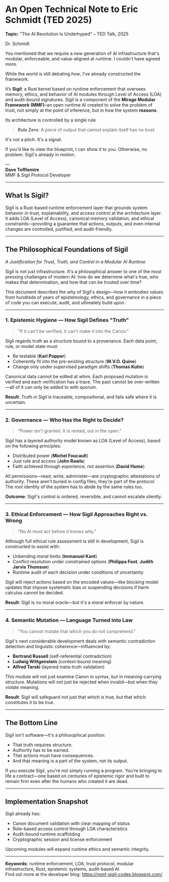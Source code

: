 # An Open Technical Note to Eric Schmidt (TED 2025)

**Topic:** "The AI Revolution Is Underhyped" – TED Talk, 2025

Dr. Schmidt

You mentioned that we require a new generation of AI infrastructure that's modular, enforceable, and value-aligned at runtime. I couldn't have agreed more.

While the world is still debating *how*, I've already constructed the framework.

It’s **Sigil**: a Rust kernel based on runtime enforcement that oversees memory, ethics, and behavior of AI modules through Level of Access (LOA) and audit-bound signatures. Sigil is a component of the **Mirage Modular Framework (MMF)**–an open runtime AI created to solve the problem of trust, not simply at the point of inference, but in how the system **reasons**.

Its architecture is controlled by a single rule

> **Rule Zero**: A piece of output that cannot explain itself has no trust.

It's not a pitch. It's a signal.

If you'd like to view the blueprint, I can show it to you. Otherwise, no problem. Sigil's already in motion.

—  
**Dave Tofflemire**  
MMF & Sigil Protocol Developer

---

## What Is Sigil?

Sigil is a Rust-based runtime enforcement layer that grounds system behavior in trust, explainability, and access control at the architecture layer. It adds LOA (Level of Access), canonical memory validation, and ethical constraints—providing a guarantee that actions, outputs, and even internal changes are controlled, justified, and audit-friendly.

---

## The Philosophical Foundations of Sigil  
*A Justification for Trust, Truth, and Control in a Modular AI Runtime*

Sigil is not just infrastructure. It's a philosophical answer to one of the most pressing challenges of modern AI: how do we determine what's true, who makes that determination, and how that can be trusted over time?

This document describes the *why* of Sigil's design—how it embodies values from hundreds of years of epistemology, ethics, and governance in a piece of code you can execute, audit, and ultimately build upon.

---

### 1. Epistemic Hygiene — How Sigil Defines "Truth"

> "If it can't be verified, it can't make it into the Canon."

Sigil regards truth as a structure bound to a provenance. Each data point, rule, or model state must:
- Be testable (**Karl Popper**)
- Coherently fit into the pre-existing structure (**W.V.O. Quine**)
- Change only under supervised paradigm shifts (**Thomas Kuhn**)

Canonical data cannot be edited at whim. Each proposed mutation is verified and each verification has a trace. The past cannot be over-written—all of it can only be added to with quorum.

**Result**: Truth in Sigil is traceable, compositional, and fails safe where it is uncertain.

---

### 2. Governance — Who Has the Right to Decide?

> "Power isn't granted. It is rented, out in the open."

Sigil has a layered authority model known as LOA (Level of Access), based on the following principles:
- Distributed power (**Michel Foucault**)
- Just rule and access (**John Rawls**)
- Faith achieved through experience, not assertion (**David Hume**)

All permissions—read, write, administer—are cryptographic attestations of authority. These aren’t buried in config files; they’re part of the protocol. The root identity of the system has to abide by the same rules too.

**Outcome**: Sigil's control is ordered, reversible, and cannot escalate silently.

---

### 3. Ethical Enforcement — How Sigil Approaches Right vs. Wrong

> "No AI must act before it knows why."

Although full ethical rule assessment is still in development, Sigil is constructed to assist with:
- Unbending moral limits (**Immanuel Kant**)
- Conflict resolution under constrained options (**Philippa Foot**, **Judith Jarvis Thomson**)
- Runtime audit of each decision under conditions of uncertainty

Sigil will reject actions based on the encoded values—like blocking model updates that impose systematic bias or suspending decisions if harm calculus cannot be decided.

**Result**: Sigil is no moral oracle—but it's a moral enforcer by nature.

---

### 4. Semantic Mutation — Language Turned into Law

> "You cannot mutate that which you do not comprehend."

Sigil's next considerable development deals with semantic contradiction detection and linguistic coherence—influenced by:
- **Bertrand Russell** (self-referential contradiction)
- **Ludwig Wittgenstein** (context-bound meaning)
- **Alfred Tarski** (layered meta-truth validation)

This module will not just examine Canon in syntax, but in meaning-carrying structure. Mutations will not just be rejected when invalid—but when they violate meaning.

**Result**: Sigil will safeguard not just that which is true, but that which constitutes it to be true.

---

## The Bottom Line

Sigil isn't software—it's a philosophical position:
- That truth requires structure.  
- Authority has to be earned.  
- That actions must have consequences.  
- And that meaning is a part of the system, not its output.

If you execute Sigil, you're not simply running a program. You're bringing to life a contract—one based on centuries of epistemic rigor and built to remain firm even after the humans who created it are dead.

---

## Implementation Snapshot

Sigil already has:
- Canon document validation with clear mapping of status  
- Role-based access control through LOA characteristics  
- Audit-bound runtime scaffolding  
- Cryptographic session and license enforcement  

Upcoming modules will expand runtime ethics and semantic integrity.

---

**Keywords**: runtime enforcement, LOA, trust protocol, modular infrastructure, Rust, epistemic systems, audit-based AI  
Find out more at the developer blog: https://mmf-sigil-codex.blogspot.com/
